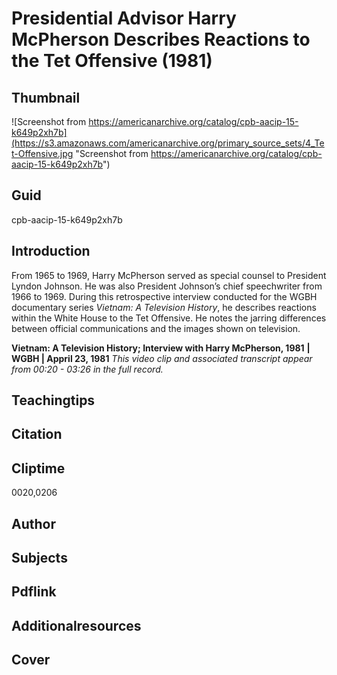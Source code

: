 # Presidential Advisor Harry McPherson Describes Reactions to the Tet Offensive (1981)

## Thumbnail

![Screenshot from https://americanarchive.org/catalog/cpb-aacip-15-k649p2xh7b](https://s3.amazonaws.com/americanarchive.org/primary_source_sets/4_Tet-Offensive.jpg "Screenshot from https://americanarchive.org/catalog/cpb-aacip-15-k649p2xh7b")


## Guid
cpb-aacip-15-k649p2xh7b

## Introduction

From 1965 to 1969, Harry McPherson served as special counsel to President Lyndon Johnson. He was also President Johnson’s chief speechwriter from 1966 to 1969. During this retrospective interview conducted for the WGBH documentary series *Vietnam: A Television History*, he describes reactions within the White House to the Tet Offensive. He notes the jarring differences between official communications and the images shown on television.

<b>Vietnam: A Television History; Interview with Harry McPherson, 1981</b>
<b>| WGBH | Appril 23, 1981</b>
<i>This video clip and associated transcript appear from 00:20 - 03:26 in the full record.</i>

## Teachingtips

## Citation

## Cliptime

0020,0206

## Author
## Subjects
## Pdflink
## Additionalresources
## Cover
